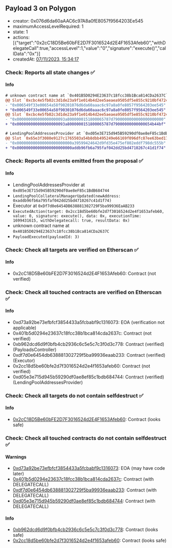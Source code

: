 ## Payload 3 on Polygon

- creator: 0x076d6da60aAAC6c97A8a0fE8057f9564203Ee545
- maximumAccessLevelRequired: 1
- state: 1
- actions: [{"target":"0x2cC18D5Be60bFE2D7F3016524d2E4F1653Afeb60","withDelegateCall":true,"accessLevel":1,"value":"0","signature":"execute()","callData":"0x"}]
- createdAt: [07/11/2023, 15:34:17](https://polygonscan.com/tx/0x943a777690958584f4a759db0940d4ad2e8ac37b37e831f6f81a02b0063dbae1)

### Check: Reports all state changes :white_check_mark:

#### Info


```diff
# unknown contract name at `0x401B5D0294E23637c18fcc38b1Bca814CDa2637C`
@@ Slot `0xcbc4e5fb02c3d1de23a9f1e014b4d2ee5aeaea9505df5e855c9210bf472495af` @@
- "0x006549f33e00654a58f90201076d6da60aaac6c97a8a0fe8057f9564203ee545"
+ "0x006549f33e00654a58f90301076d6da60aaac6c97a8a0fe8057f9564203ee545"
@@ Slot `0xcbc4e5fb02c3d1de23a9f1e014b4d2ee5aeaea9505df5e855c9210bf472495b0` @@
- "0x000000000000000000093a8000000151800065787d7900000000000000000000"
+ "0x000000000000000000093a8000000151800065787d79000000000000654b44bf"
```

```diff
# LendingPoolAddressesProvider at `0xd05e3E715d945B59290df0ae8eF85c1BdB684744`
@@ Slot `0x65e3f3080e9127c1765503a54b8dbb495249e66169f096dfc87ee63bed17e22c` @@
- "0x000000000000000000000000a39599424642d9fd35e475ef802eddf798dc555b"
+ "0x000000000000000000000000addb96fb6a795faf042dd25bd4710267c41d1f74"
```


### Check: Reports all events emitted from the proposal :white_check_mark:

#### Info

- LendingPoolAddressesProvider at `0xd05e3E715d945B59290df0ae8eF85c1BdB684744`
- `LendingPoolCollateralManagerUpdated(newAddress: 0xaddb96fb6a795faf042dd25bd4710267c41d1f74)`
- Executor at `0xDf7d0e6454DB638881302729F5ba99936EaAB233`
- `ExecutedAction(target: 0x2cc18d5be60bfe2d7f3016524d2e4f1653afeb60, value: 0, signature: execute(), data: 0x, executionTime: 1699431615, withDelegatecall: true, resultData: 0x)`
- unknown contract name at `0x401B5D0294E23637c18fcc38b1Bca814CDa2637C`
- `PayloadExecuted(payloadId: 3)`

### Check: Check all targets are verified on Etherscan :white_check_mark:

#### Info

- 0x2cC18D5Be60bFE2D7F3016524d2E4F1653Afeb60: Contract (not verified)

### Check: Check all touched contracts are verified on Etherscan :white_check_mark:

#### Info

- 0xd73a92be73efbfcf3854433a5fcbabf9c1316073: EOA (verification not applicable)
- 0x401b5d0294e23637c18fcc38b1bca814cda2637c: Contract (not verified)
- 0xb962dcd6d9f0bfb4cb2936c6c5e5c7c3f0d3c778: Contract (verified) (PayloadsController)
- 0xdf7d0e6454db638881302729f5ba99936eaab233: Contract (verified) (Executor)
- 0x2cc18d5be60bfe2d7f3016524d2e4f1653afeb60: Contract (not verified)
- 0xd05e3e715d945b59290df0ae8ef85c1bdb684744: Contract (verified) (LendingPoolAddressesProvider)

### Check: Check all targets do not contain selfdestruct :white_check_mark:

#### Info

- [0x2cC18D5Be60bFE2D7F3016524d2E4F1653Afeb60](https://polygonscan.com/address/0x2cC18D5Be60bFE2D7F3016524d2E4F1653Afeb60): Contract (looks safe)

### Check: Check all touched contracts do not contain selfdestruct :white_check_mark:

#### Warnings

- [0xd73a92be73efbfcf3854433a5fcbabf9c1316073](https://polygonscan.com/address/0xd73a92be73efbfcf3854433a5fcbabf9c1316073): EOA (may have code later)
- [0x401b5d0294e23637c18fcc38b1bca814cda2637c](https://polygonscan.com/address/0x401b5d0294e23637c18fcc38b1bca814cda2637c): Contract (with DELEGATECALL)
- [0xdf7d0e6454db638881302729f5ba99936eaab233](https://polygonscan.com/address/0xdf7d0e6454db638881302729f5ba99936eaab233): Contract (with DELEGATECALL)
- [0xd05e3e715d945b59290df0ae8ef85c1bdb684744](https://polygonscan.com/address/0xd05e3e715d945b59290df0ae8ef85c1bdb684744): Contract (with DELEGATECALL)

#### Info

- [0xb962dcd6d9f0bfb4cb2936c6c5e5c7c3f0d3c778](https://polygonscan.com/address/0xb962dcd6d9f0bfb4cb2936c6c5e5c7c3f0d3c778): Contract (looks safe)
- [0x2cc18d5be60bfe2d7f3016524d2e4f1653afeb60](https://polygonscan.com/address/0x2cc18d5be60bfe2d7f3016524d2e4f1653afeb60): Contract (looks safe)


